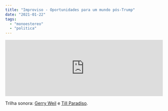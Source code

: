 ```yaml
---
title: "Improviso - Oportunidades para um mundo pós-Trump"
date: "2021-01-22"
tags: 
  - "monoestereo"
  - "politica"
---
```


<iframe src="https://anchor.fm/monoestereo/embed/episodes/Improviso---Oportunidades-para-um-mundo-ps-Trump-eovhb9" height="180px" width="100%" frameborder="0" scrolling="no" style="width:100%; height:180px;"></iframe>

Trilha sonora: [Gerry Weil](https://olindorecords.bandcamp.com/album/inf001-the-message) e [Till Paradiso](https://www.freemusicarchive.org/music/till-paradiso).
